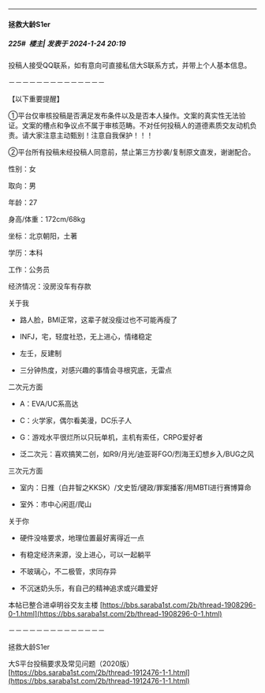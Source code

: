 
*****

####  拯救大龄S1er  
##### 225#         楼主| 发表于 2024-1-24 20:19

投稿人接受QQ联系，如有意向可直接私信大S联系方式，并带上个人基本信息。

－－－－－－－－－－－－－－

【以下重要提醒】

①平台仅审核投稿是否满足发布条件以及是否本人操作。文案的真实性无法验证。文案的槽点和争议点不属于审核范畴。不对任何投稿人的道德素质交友动机负责。请大家注意主动甄别！注意自我保护！！！

②平台所有投稿未经投稿人同意前，禁止第三方抄袭/复制原文直发，谢谢配合。

性别：女

取向：男

年龄：27

身高/体重：172cm/68kg

坐标：北京朝阳，土著

学历：本科

工作：公务员

经济情况：没房没车有存款

关于我

- 路人脸，BMI正常，这辈子就没瘦过也不可能再瘦了

- INFJ，宅，轻度社恐，无上进心，情绪稳定

- 左壬，反建制

- 三分钟热度，对感兴趣的事情会寻根究底，无雷点

二次元方面

- A：EVA/UC系高达

- C：火学家，偶尔看美漫，DC乐子人

- G：游戏水平很烂所以只玩单机，主机有索任，CRPG爱好者

- 泛二次元：喜欢搞笑二创，如R9/月光/迪亚哥FGO/烈海王幻想乡入/BUG之风

三次元方面

- 室内：日推（白井智之KKSK）/文史哲/键政/罪案播客/用MBTI进行赛博算命

- 室外：市中心闲逛/爬山

关于你

- 硬件没啥要求，地理位置最好离得近一点

- 有稳定经济来源，没上进心，可以一起躺平

- 不玻璃心，不二极管，求同存异

- 不沉迷奶头乐，有自己的精神追求或兴趣爱好

本帖已整合进卓明谷交友主楼
[https://bbs.saraba1st.com/2b/thread-1908296-0-1.html](https://bbs.saraba1st.com/2b/thread-1908296-0-1.html)

－－－－－－－－－－－－－－

拯救大龄S1er

大S平台投稿要求及常见问题（2020版）
[https://bbs.saraba1st.com/2b/thread-1912476-1-1.html](https://bbs.saraba1st.com/2b/thread-1912476-1-1.html)

